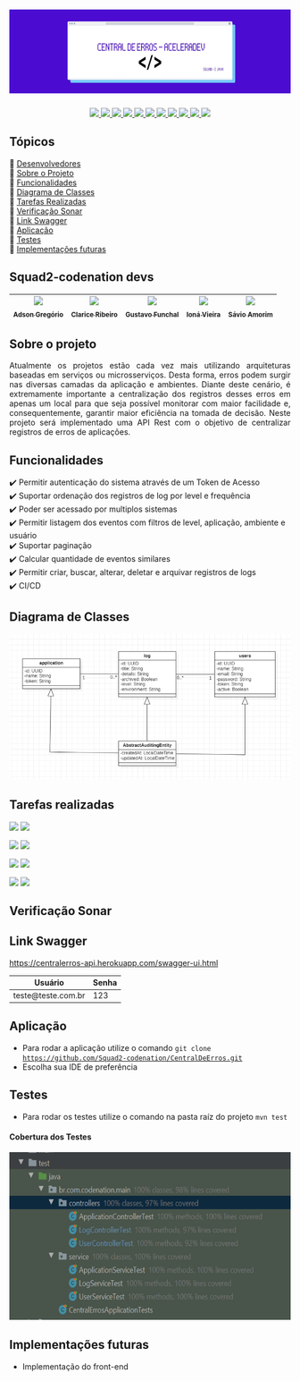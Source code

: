 <h1 align="center"><img width="900" height="150" src="https://github.com/Squad2-codenation/CentralDeErros/blob/develop/banner_inicio.jpeg"></h1>

<p align="center">
  <a href="https://www.java.com/pt_BR/">
    <img src="https://img.shields.io/static/v1?label=java&message=1.8&color=blue&style=for-the-badge&logo=JAVA"/>
  </a>
  <a href="https://spring.io/">
    <img src="https://img.shields.io/static/v1?label=spring&message=framework&color=green&style=for-the-badge&logo=SPRING"/>
  </a>
  <a href="https://www.heroku.com/">
    <img src="https://img.shields.io/static/v1?label=heroku&message=deploy&color=blueviolet&style=for-the-badge&logo=HEROKU"/>
  </a>
  <a href="https://maven.apache.org/">
    <img src="https://img.shields.io/static/v1?label=maven&message=3.5.1&color=orange&style=for-the-badge&logo=APACHE"/>
  </a>
  <a href="https://www.postgresql.org/">
    <img src="https://img.shields.io/static/v1?label=postgres&message=database&color=blue&style=for-the-badge&logo=POSTGRESQL"/>
  </a>
  <a href="https://www.sonarqube.org/">
    <img src="https://img.shields.io/static/v1?label=sonar&message=6.7.7&color=blue&style=for-the-badge&logo=SONARQUBE"/>
  </a>
  <a href="https://www.postman.com/">
    <img src="https://img.shields.io/static/v1?label=postman&message=7.27.1&color=orange&style=for-the-badge&logo=POSTMAN"/>
  </a>
  <a href="https://swagger.io/">
    <img src="https://img.shields.io/static/v1?label=swagger&message=framework&color=green&style=for-the-badge&logo=SWAGGER"/>
  </a>
  <a href="https://trello.com/">
    <img src="https://img.shields.io/static/v1?label=trello&message=follow%20up&color=blue&style=for-the-badge&logo=TRELLO"/>
  </a>
  <a href="https://github.com/features/actions">
    <img src="https://img.shields.io/static/v1?label=github%20actions&message=CI/CD&color=blue&style=for-the-badge&logo=GITHUB"/>
  </a>
    <img src="http://img.shields.io/static/v1?label=STATUS&message=desenvolvimento&color=blue&style=for-the-badge"/>
</p>

## Tópicos
:white_square_button: [Desenvolvedores](#squad2-codenation-devs)  
:white_square_button: [Sobre o Projeto](#sobre-o-projeto)  
:white_square_button: [Funcionalidades](#funcionalidades)  
:white_square_button: [Diagrama de Classes](#diagrama-de-classes)   
:white_square_button: [Tarefas Realizadas](#tarefas-realizadas)  
:white_square_button: [Verificação Sonar](#verificação-sonar)  
:white_square_button: [Link Swagger](#link-swagger)  
:white_square_button: [Aplicação](#aplicação)  
:white_square_button: [Testes](#testes)  
:white_square_button: [Implementações futuras](#implementações-futuras)  

## Squad2-codenation devs
[<img src="https://avatars1.githubusercontent.com/u/19240084?s=460&u=49e6d58063c57d8f98d087601b57f3794b5b253b&v=4" width=115 > <br> <sub> Adson Gregório  </sub>](https://github.com/adsonmg) | [<img src="https://avatars0.githubusercontent.com/u/55720745?s=460&u=f743d6664292354498de02607678e58f22f46db4&v=4" width=115 > <br> <sub> Clarice Ribeiro </sub>](https://github.com/Claarice) | [<img src="https://avatars3.githubusercontent.com/u/30726011?s=460&u=b8973775460e3c41e54a2b8d03ed79955a7ddca2&v=4" width=115 > <br> <sub> Gustavo Funchal </sub>](https://github.com/Delagustta) | [<img src="https://avatars2.githubusercontent.com/u/33843669?s=460&v=4" width=115 > <br> <sub> Ioná Vieira  </sub>](https://github.com/ionavieira) | [<img src="https://avatars3.githubusercontent.com/u/48466006?s=400&u=1e7e1fd6fcfb5e52d8d703f39f14defc3084ba00&v=4" width=115 > <br> <sub> Sávio Amorim </sub>](https://github.com/savioamorim) |
| --- | --- | --- | --- | --- |

## Sobre o projeto
<p align="justify">Atualmente os projetos estão cada vez mais utilizando arquiteturas baseadas em serviços ou microsserviços. Desta forma, erros podem surgir nas diversas camadas da aplicação e ambientes. Diante deste cenário, é extremamente importante a centralização dos registros desses erros em apenas um local para que seja possível monitorar com maior facilidade e, consequentemente, garantir maior eficiência na tomada de decisão. Neste projeto será implementado uma API Rest com o objetivo de centralizar registros de erros de aplicações.</p>

## Funcionalidades
:heavy_check_mark: Permitir autenticação do sistema através de um Token de Acesso  
:heavy_check_mark: Suportar ordenação dos registros de log por level e frequência  
:heavy_check_mark: Poder ser acessado por multiplos sistemas  
:heavy_check_mark: Permitir listagem dos eventos com filtros de level, aplicação, ambiente e usuário  
:heavy_check_mark: Suportar paginação  
:heavy_check_mark: Calcular quantidade de eventos similares  
:heavy_check_mark: Permitir criar, buscar, alterar, deletar e arquivar registros de logs  
:heavy_check_mark: CI/CD    

## Diagrama de Classes
<img src="https://github.com/Squad2-codenation/CentralDeErros/blob/master/DiagramaDeClasses_1.png"/>

## Tarefas realizadas
<p>
  <img src="https://img.shields.io/badge/DEVOPS-5%20TAREFAS-blue"/> 
  <img src="https://img.shields.io/badge/REALIZADAS-0%25-red"/>
</p>
<p>
  <img src="https://img.shields.io/badge/BACKEND-34%20TAREFAS-blue"/> 
  <img src="https://img.shields.io/badge/REALIZADAS-73,53%25-yellow"/>
</p>
<p>
  <img src="https://img.shields.io/badge/DOCUMENTACAO-7%20TAREFAS-blue"/> 
  <img src="https://img.shields.io/badge/REALIZADAS-42,86%25-yellow"/>
</p>
<p>
  <img src="https://img.shields.io/badge/BANCO%20DE%20DADOS-5%20TAREFAS-blue"/> 
  <img src="https://img.shields.io/badge/REALIZADAS-80%25-green"/>
</p>

## Verificação Sonar

## Link Swagger 
https://centralerros-api.herokuapp.com/swagger-ui.html

<table>
  <thead>
    <th>Usuário</th>
    <th>Senha</th>
  </thead>
  <tbody>
    <tr> 
      <td>teste@teste.com.br</td>
      <td>123</td>
    </tr>
  </tbody>  
</table>

## Aplicação
* Para rodar a aplicação utilize o comando <code>git clone https://github.com/Squad2-codenation/CentralDeErros.git</code>
* Escolha sua IDE de preferência

## Testes
* Para rodar os testes utilize o comando na pasta raíz do projeto <code>mvn test</code>

#### Cobertura dos Testes
<img width="600" height="300" src="https://github.com/Squad2-codenation/CentralDeErros/blob/master/testes.png"/>

## Implementações futuras
* Implementação do front-end

